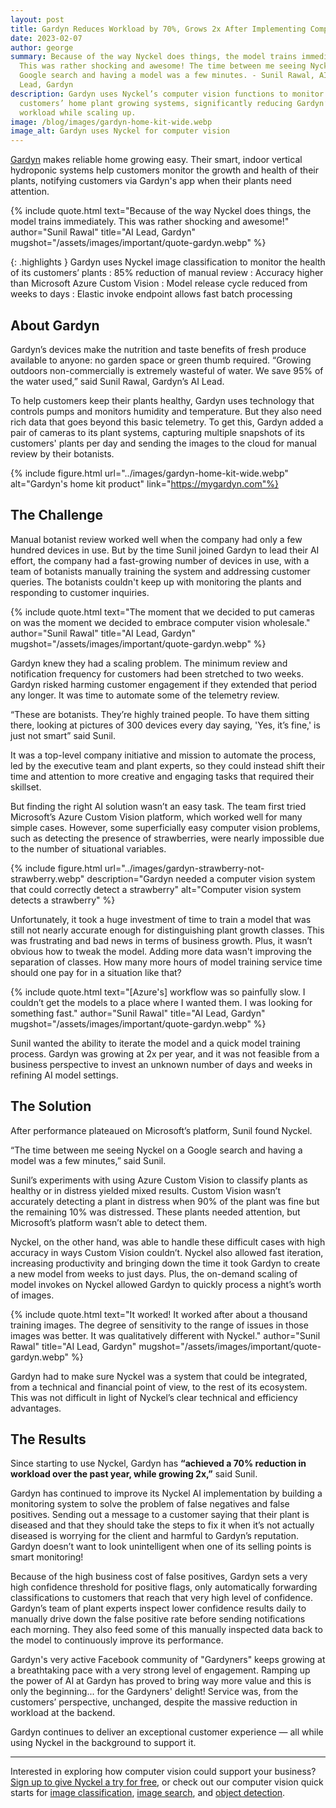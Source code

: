 ```yaml
---
layout: post
title: Gardyn Reduces Workload by 70%, Grows 2x After Implementing Computer Vision
date: 2023-02-07
author: george
summary: Because of the way Nyckel does things, the model trains immediately.
  This was rather shocking and awesome! The time between me seeing Nyckel on a
  Google search and having a model was a few minutes. - Sunil Rawal, AI
  Lead, Gardyn
description: Gardyn uses Nyckel’s computer vision functions to monitor its
  customers’ home plant growing systems, significantly reducing Gardyn’s
  workload while scaling up.
image: /blog/images/gardyn-home-kit-wide.webp
image_alt: Gardyn uses Nyckel for computer vision
---
```


[Gardyn](https://mygardyn.com/) makes reliable home growing easy. Their smart, indoor vertical hydroponic systems help customers monitor the growth and health of their plants, notifying customers via Gardyn's app when their plants need attention.

{% include quote.html text="Because of the way Nyckel does things, the model trains immediately. This was rather shocking and awesome!" author="Sunil Rawal" title="AI Lead, Gardyn" mugshot="/assets/images/important/quote-gardyn.webp" %}

{: .highlights }
Gardyn uses Nyckel image classification to monitor the health of its customers’ plants
: 85% reduction of manual review
: Accuracy higher than Microsoft Azure Custom Vision
: Model release cycle reduced from weeks to days
: Elastic invoke endpoint allows fast batch processing

## About Gardyn

Gardyn’s devices make the nutrition and taste benefits of fresh produce available to anyone: no garden space or green thumb required. “Growing outdoors non-commercially is extremely wasteful of water. We save 95% of the water used,” said Sunil Rawal, Gardyn’s AI Lead.

To help customers keep their plants healthy, Gardyn uses technology that controls pumps and monitors humidity and temperature. But they also need rich data that goes beyond this basic telemetry. To get this, Gardyn added a pair of cameras to its plant systems, capturing multiple snapshots of its customers' plants per day and sending the images to the cloud for manual review by their botanists.

{% include figure.html url="../images/gardyn-home-kit-wide.webp" alt="Gardyn's home kit product" link="https://mygardyn.com"%}

## The Challenge

Manual botanist review worked well when the company had only a few hundred devices in use. But by the time Sunil joined Gardyn to lead their AI effort, the company had a fast-growing number of devices in use, with a team of botanists manually training the system and addressing customer queries. The botanists couldn't keep up with monitoring the plants and responding to customer inquiries.

{% include quote.html text="The moment that we decided to put cameras on was the moment we decided to embrace computer vision wholesale." author="Sunil Rawal" title="AI Lead, Gardyn" mugshot="/assets/images/important/quote-gardyn.webp" %}

Gardyn knew they had a scaling problem. The minimum review and notification frequency for customers had been stretched to two weeks. Gardyn risked harming customer engagement if they extended that period any longer. It was time to automate some of the telemetry review.

“These are botanists. They’re highly trained people. To have them sitting there, looking at pictures of 300 devices every day saying, 'Yes, it’s fine,' is just not smart” said Sunil.

It was a top-level company initiative and mission to automate the process, led by the executive team and plant experts, so they could instead shift their time and attention to more creative and engaging tasks that required their skillset.

But finding the right AI solution wasn’t an easy task. The team first tried Microsoft’s Azure Custom Vision platform, which worked well for many simple cases. However, some superficially easy computer vision problems, such as detecting the presence of strawberries, were nearly impossible due to the number of situational variables.

{% include figure.html url="../images/gardyn-strawberry-not-strawberry.webp" description="Gardyn needed a computer vision system that could correctly detect a strawberry" alt="Computer vision system detects a strawberry" %}

Unfortunately, it took a huge investment of time to train a model that was still not nearly accurate enough for distinguishing plant growth classes. This was frustrating and bad news in terms of business growth. Plus, it wasn’t obvious how to tweak the model. Adding more data wasn't improving the separation of classes. How many more hours of model training service time should one pay for in a situation like that?

{% include quote.html text="[Azure's] workflow was so painfully slow. I couldn’t get the models to a place where I wanted them. I was looking for something fast." author="Sunil Rawal" title="AI Lead, Gardyn" mugshot="/assets/images/important/quote-gardyn.webp" %}

Sunil wanted the ability to iterate the model and a quick model training process. Gardyn was growing at 2x per year, and it was not feasible from a business perspective to invest an unknown number of days and weeks in refining AI model settings.

## The Solution

After performance plateaued on Microsoft’s platform, Sunil found Nyckel.

“The time between me seeing Nyckel on a Google search and having a model was a few minutes,” said Sunil.

Sunil’s experiments with using Azure Custom Vision to classify plants as healthy or in distress yielded mixed results. Custom Vision wasn’t accurately detecting a plant in distress when 90% of the plant was fine but the remaining 10% was distressed. These plants needed attention, but Microsoft’s platform wasn’t able to detect them.

Nyckel, on the other hand, was able to handle these difficult cases with high accuracy in ways Custom Vision couldn’t. Nyckel also allowed fast iteration, increasing productivity and bringing down the time it took Gardyn to create a new model from weeks to just days. Plus, the on-demand scaling of model invokes on Nyckel allowed Gardyn to quickly process a night’s worth of images.

{% include quote.html text="It worked! It worked after about a thousand training images. The degree of sensitivity to the range of issues in those images was better. It was qualitatively different with Nyckel." author="Sunil Rawal" title="AI Lead, Gardyn" mugshot="/assets/images/important/quote-gardyn.webp" %}

Gardyn had to make sure Nyckel was a system that could be integrated, from a technical and financial point of view, to the rest of its ecosystem. This was not difficult in light of Nyckel’s clear technical and efficiency advantages.

## The Results

Since starting to use Nyckel, Gardyn has **“achieved a 70% reduction in workload over the past year, while growing 2x,”** said Sunil.

Gardyn has continued to improve its Nyckel AI implementation by building a monitoring system to solve the problem of false negatives and false positives. Sending out a message to a customer saying that their plant is diseased and that they should take the steps to fix it when it’s not actually diseased is worrying for the client and harmful to Gardyn’s reputation. Gardyn doesn’t want to look unintelligent when one of its selling points is smart monitoring!

Because of the high business cost of false positives, Gardyn sets a very high confidence threshold for positive flags, only automatically forwarding classifications to customers that reach that very high level of confidence. Gardyn’s team of plant experts inspect lower confidence results daily to manually drive down the false positive rate before sending notifications each morning. They also feed some of this manually inspected data back to the model to continuously improve its performance.

Gardyn's very active Facebook community of "Gardyners" keeps growing at a breathtaking pace with a very strong level of engagement. Ramping up the power of AI at Gardyn has proved to bring way more value and this is only the beginning... for the Gardyners' delight! Service was, from the customers’ perspective, unchanged, despite the massive reduction in workload at the backend.

Gardyn continues to deliver an exceptional customer experience — all while using Nyckel in the background to support it.

- - -

Interested in exploring how computer vision could support your business? [Sign up to give Nyckel a try for free](https://login.nyckel.com), or check out our computer vision quick starts for [image classification](https://www.nyckel.com/docs/image-classification-quickstart), [image search](https://www.nyckel.com/docs/image-search-quickstart), and [object detection](https://www.nyckel.com/docs/detection-quickstart).

